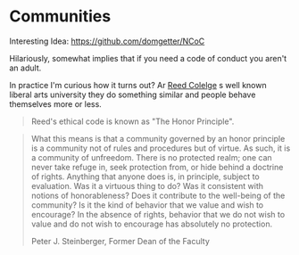 # Communities


Interesting Idea:
https://github.com/domgetter/NCoC

Hilariously, somewhat implies that if you need a code of conduct you aren't an adult.

In practice I'm curious how it turns out? Ar [Reed Colelge](https://en.wikipedia.org/wiki/Reed_College) s well known liberal arts university they do something similar and people behave themselves more or less.

> Reed's ethical code is known as "The Honor Principle".

> What this means is that a community governed by an honor principle is a community not of rules and procedures but of virtue. As such, it is a community of unfreedom. There is no protected realm; one can never take refuge in, seek protection from, or hide behind a doctrine of rights. Anything that anyone does is, in principle, subject to evaluation. Was it a virtuous thing to do? Was it consistent with notions of honorableness? Does it contribute to the well-being of the community? Is it the kind of behavior that we value and wish to encourage? In the absence of rights, behavior that we do not wish to value and do not wish to encourage has absolutely no protection.
>
>Peter J. Steinberger, Former Dean of the Faculty